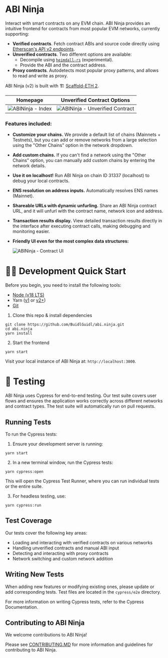 # ABI Ninja

Interact with smart contracts on any EVM chain. ABI Ninja provides an intuitive frontend for contracts from most popular EVM networks, currently supporting:

- **Verified contracts**. Fetch contract ABIs and source code directly using [Etherscan's API v2 endpoints](https://docs.etherscan.io/etherscan-v2/getting-started/v2-quickstart).
- **Unverified contracts**. Two different options are available:
  - Decompile using [`heimdall-rs`](https://github.com/Jon-Becker/heimdall-rs) (experimental).
  - Provide the ABI and the contract address.
- **Proxy contracts**. Autodetects most popular proxy patterns, and allows to read and write as proxy.

ABI Ninja (v2) is built with 🏗 [Scaffold-ETH 2](https://github.com/scaffold-eth/scaffold-eth-2).

|                                                     Homepage                                                      |                                                   Unverified Contract Options                                                   |
| :---------------------------------------------------------------------------------------------------------------: | :-----------------------------------------------------------------------------------------------------------------------------: |
| ![ABINinja - Index](https://github.com/BuidlGuidl/abi.ninja/assets/55535804/3b7e0f12-1423-4835-bda3-2e12d65b4f15) | ![ABINinja - Unverified Contract](https://github.com/BuidlGuidl/abi.ninja/assets/55535804/d30d76a3-35d0-4b3f-8633-c8e531999be6) |

### Features included:

- **Customize your chains.** We provide a default list of chains (Mainnets + Testnets), but you can add or remove networks from a large selection using the "Other Chains" option in the network dropdown.
- **Add custom chains.** If you can't find a network using the "Other Chains" option, you can manually add custom chains by entering the network details.
- **Use it on localhost!** Run ABI Ninja on chain ID 31337 (localhost) to debug your local contracts.
- **ENS resolution on address inputs.** Automatically resolves ENS names (Mainnet).
- **Shareable URLs with dynamic unfurling.** Share an ABI Ninja contract URL, and it will unfurl with the contract name, network icon and address.
- **Transaction results display.** View detailed transaction results directly in the interface after executing contract calls, making debugging and monitoring easier.

- **Friendly UI even for the most complex data structures:**

  ![ABINinja - Contract UI](https://github.com/BuidlGuidl/abi.ninja/assets/55535804/7b3ec72b-c70b-4357-9f76-d10cb673530c)

# 🏄‍♂️ Development Quick Start

Before you begin, you need to install the following tools:

- [Node (v18 LTS)](https://nodejs.org/en/download/)
- Yarn ([v1](https://classic.yarnpkg.com/en/docs/install/) or [v2+](https://yarnpkg.com/getting-started/install))
- [Git](https://git-scm.com/downloads)

1. Clone this repo & install dependencies

```
git clone https://github.com/BuidlGuidl/abi.ninja.git
cd abi.ninja
yarn install
```

2. Start the frontend

```
yarn start
```

Visit your local instance of ABI Ninja at: `http://localhost:3000`.

# 🧪 Testing

ABI Ninja uses Cypress for end-to-end testing. Our test suite covers user flows and ensures the application works correctly across different networks and contract types. The test suite will automatically run on pull requests.

## Running Tests

To run the Cypress tests:

1. Ensure your development server is running:

```
yarn start
```

2. In a new terminal window, run the Cypress tests:

```
yarn cypress:open
```

This will open the Cypress Test Runner, where you can run individual tests or the entire suite.

3. For headless testing, use:

```
yarn cypress:run
```

## Test Coverage

Our tests cover the following key areas:

- Loading and interacting with verified contracts on various networks
- Handling unverified contracts and manual ABI input
- Detecting and interacting with proxy contracts
- Network switching and custom network addition

## Writing New Tests

When adding new features or modifying existing ones, please update or add corresponding tests. Test files are located in the `cypress/e2e` directory.

For more information on writing Cypress tests, refer to the Cypress Documentation.

## Contributing to ABI Ninja

We welcome contributions to ABI Ninja!

Please see [CONTRIBUTING.MD](https://github.com/BuidlGuidl/abi.ninja/blob/main/CONTRIBUTING.md) for more information and guidelines for contributing to ABI Ninja.
